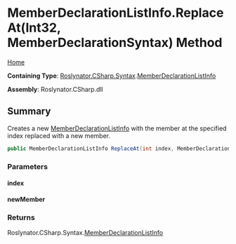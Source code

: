 <a name="_top"></a>

# MemberDeclarationListInfo\.ReplaceAt\(Int32, MemberDeclarationSyntax\) Method

[Home](../../../../../README.md#_top)

**Containing Type**: [Roslynator.CSharp.Syntax](../../README.md#_top)\.[MemberDeclarationListInfo](../README.md#_top)

**Assembly**: Roslynator\.CSharp\.dll

## Summary

Creates a new [MemberDeclarationListInfo](../README.md#_top) with the member at the specified index replaced with a new member\.

```csharp
public MemberDeclarationListInfo ReplaceAt(int index, MemberDeclarationSyntax newMember)
```

### Parameters

#### index

#### newMember

### Returns

Roslynator\.CSharp\.Syntax\.[MemberDeclarationListInfo](../README.md#_top)

